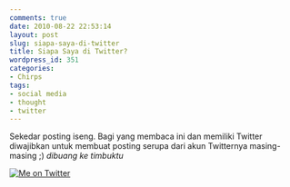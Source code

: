 ```yaml
---
comments: true
date: 2010-08-22 22:53:14
layout: post
slug: siapa-saya-di-twitter
title: Siapa Saya di Twitter?
wordpress_id: 351
categories:
- Chirps
tags:
- social media
- thought
- twitter
---
```


Sekedar posting iseng. Bagi yang membaca ini dan memiliki Twitter diwajibkan untuk membuat posting serupa dari akun Twitternya masing-masing ;) _*dibuang ke timbuktu*_

<!-- more -->



[![Me on Twitter](http://octopress.dev/uploads/me-on-twitter.jpg)](http://octopress.dev/uploads/me-on-twitter.jpg)


